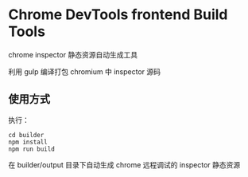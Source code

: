 # Chrome DevTools frontend Build Tools
chrome inspector 静态资源自动生成工具


利用 gulp 编译打包 chromium 中 inspector 源码

## 使用方式
执行：
```shell 
cd builder
npm install
npm run build
```

在 builder/output 目录下自动生成 chrome 远程调试的 inspector 静态资源 

